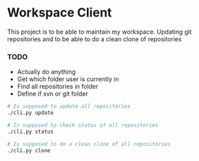# Workspace Client


This project is to be able to maintain my workspace.
Updating git repositories and to be able to do a clean clone of repositories

### TODO
* Actually do anything
* Get which folder user is currently in
* Find all repositories in folder
* Define if svn or git folder


```bash
# Is supposed to update all repositories
./cli.py update

# Is supposed to check status of all repositories
./cli.py status

# Is supposed to do a clean clone of all repositories
./cli.py clone
```